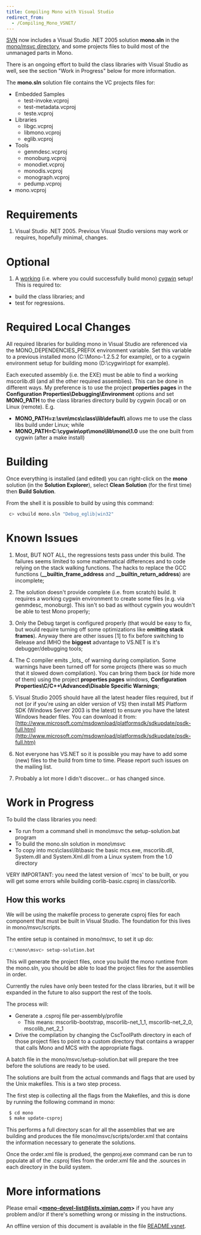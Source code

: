 ```yaml
---
title: Compiling Mono with Visual Studio
redirect_from:
  - /Compiling_Mono_VSNET/
---
```


[SVN](/community/contributing/source-code-repository/) now includes a Visual Studio .NET 2005 solution **mono.sln** in the [mono/msvc directory](http://anonsvn.mono-project.com/viewvc/trunk/mono/msvc/), and some projects files to build most of the unmanaged parts in Mono.

There is an ongoing effort to build the class libraries with Visual Studio as well, see the section "Work in Progress" below for more information.

The **mono.sln** solution file contains the VC projects files for:

-   Embedded Samples
    -   test-invoke.vcproj
    -   test-metadata.vcproj
    -   teste.vcproj
-   Libraries
    -   libgc.vcproj
    -   libmono.vcproj
    -   eglib.vcproj
-   Tools
    -   genmdesc.vcproj
    -   monoburg.vcproj
    -   monodiet.vcproj
    -   monodis.vcproj
    -   monograph.vcproj
    -   pedump.vcproj
-   mono.vcproj

Requirements
============

1. Visual Studio .NET 2005. Previous Visual Studio versions may work or requires, hopefully minimal, changes.

Optional
========

1. A [working](/docs/compiling-mono/windows/) (i.e. where you could successfully build mono) [cygwin](http://www.cygwin.com/) setup! This is required to:

-   build the class libraries; and
-   test for regressions.

Required Local Changes
======================

All required libraries for building mono in Visual Studio are referenced via the MONO\_DEPENDENCIES\_PREFIX environment variable. Set this variable to a previous installed mono (C:\\Mono-1.2.5.2 for example), or to a cygwin environment setup for building mono (D:\\cygwin\\opt for example).

Each executed assembly (i.e. the EXE) must be able to find a working mscorlib.dll (and all the other required assemblies). This can be done in different ways. My preference is to use the project **properties pages** in the **Configuration Properties\\Debugging\\Environment** options and set **MONO\_PATH** to the class libraries directory build by cygwin (local) or on Linux (remote). E.g.

-   **MONO\_PATH=z:\\svn\\mcs\\class\\lib\\default\\** allows me to use the class libs build under Linux; while
-   **MONO\_PATH=C:\\cygwin\\opt\\mono\\lib\\mono\\1.0** use the one built from cygwin (after a make install)

Building
========

Once everything is installed (and edited) you can right-click on the **mono** solution (in the **Solution Explorer**), select **Clean Solution** (for the first time) then **Build Solution**.

From the shell it is possible to build by using this command:

``` bash
 c> vcbuild mono.sln "Debug_eglib|win32"
```

Known Issues
============

1. Most, BUT NOT ALL, the regressions tests pass under this build. The failures seems limited to some mathematical differences and to code relying on the stack walking functions. The hacks to replace the GCC functions (**\_\_builtin\_frame\_address** and **\_\_builtin\_return\_address**) are incomplete;

2. The solution doesn't provide complete (i.e. from scratch) build. It requires a working cygwin environment to create some files (e.g. via genmdesc, monoburg). This isn't so bad as without cygwin you wouldn't be able to test Mono properly;

3. Only the Debug target is configured properly (that would be easy to fix, but would require turning off some optimizations like **omitting stack frames**). Anyway there are other issues [1] to fix before switching to Release and IMHO the **biggest** advantage to VS.NET is it's debugger/debugging tools;

4. The C compiler emits \_lots\_ of warning during compilation. Some warnings have been turned off for some projects (there was so much that it slowed down compilation). You can bring them back (or hide more of them) using the project **properties pages** windows, **Configuration Properties\\C/C++\\Advanced\\Disable Specific Warnings**;

5. Visual Studio 2005 should have all the latest header files required, but if not (or if you're using an older version of VS) then install MS Platform SDK (Windows Server 2003 is the latest) to ensure you have the latest Windows header files. You can download it from: [http://www.microsoft.com/msdownload/platformsdk/sdkupdate/psdk-full.htm](http://www.microsoft.com/msdownload/platformsdk/sdkupdate/psdk-full.htm)

6. Not everyone has VS.NET so it is possible you may have to add some (new) files to the build from time to time. Please report such issues on the mailing list.

7. Probably a lot more I didn't discover... or has changed since.

Work in Progress
================

To build the class libraries you need:

-   To run from a command shell in mono\\msvc the setup-solution.bat program
-   To build the mono.sln solution in mono\\msvc
-   To copy into mcs\\class\\lib\\basic the basic mcs.exe, mscorlib.dll, System.dll and System.Xml.dll from a Linux system from the 1.0 directory

VERY IMPORTANT: you need the latest version of \`mcs' to be built, or you will get some errors while building corlib-basic.csproj in class/corlib.

How this works
--------------

We will be using the makefile process to generate csproj files for each component that must be built in Visual Studio. The foundation for this lives in mono/msvc/scripts.

The entire setup is contained in mono/msvc, to set it up do:

``` bash
 c:\mono\msvc> setup-solution.bat
```

This will generate the project files, once you build the mono runtime from the mono.sln, you should be able to load the project files for the assemblies in order.

Currently the rules have only been tested for the class libraries, but it will be expanded in the future to also support the rest of the tools.

The process will:

-   Generate a .csproj file per-assembly/profile
    -   This means: mscorlib-bootstrap, mscorlib-net\_1\_1, mscorlib-net\_2\_0, mscolib\_net\_2\_1
-   Drive the compilation by changing the CscToolPath directory in each of those project files to point to a custom directory that contains a wrapper that calls Mono and MCS with the appropriate flags.

A batch file in the mono/msvc/setup-solution.bat will prepare the tree before the solutions are ready to be used.

The solutions are built from the actual commands and flags that are used by the Unix makefiles. This is a two step process.

The first step is collecting all the flags from the Makefiles, and this is done by running the following command in mono:

``` bash
 $ cd mono
 $ make update-csproj
```

This performs a full directory scan for all the assemblies that we are building and produces the file mono/msvc/scripts/order.xml that contains the information necessary to generate the solutions.

Once the order.xml file is produed, the genproj.exe command can be run to populate all of the .csproj files from the order.xml file and the .sources in each directory in the build system.

More informations
=================

Please email **\<mono-devel-list@lists.ximian.com\>** if you have any problem and/or if there's something wrong or missing in the instructions.

An offline version of this document is available in the file [README.vsnet](http://github.com/mono/mono/blob/master/README.vsnet).

